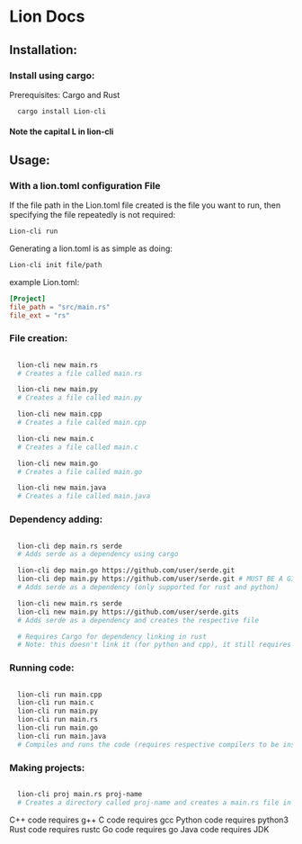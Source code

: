 # Lion Docs

## Installation:
### Install using cargo:
Prerequisites: Cargo and Rust

```bash
  cargo install Lion-cli
```
#### Note the capital L in lion-cli

## Usage:

### With a lion.toml configuration File

If the file path in the Lion.toml file created is the file you want to run, then specifying the file repeatedly is not required:

```bash
Lion-cli run
```

Generating a lion.toml is as simple as doing:
```bash
Lion-cli init file/path
```


example Lion.toml:
```toml
[Project]
file_path = "src/main.rs"
file_ext = "rs"
```



### File creation:
```bash

  lion-cli new main.rs
  # Creates a file called main.rs

  lion-cli new main.py
  # Creates a file called main.py

  lion-cli new main.cpp
  # Creates a file called main.cpp

  lion-cli new main.c
  # Creates a file called main.c

  lion-cli new main.go
  # Creates a file called main.go

  lion-cli new main.java
  # Creates a file called main.java

```


### Dependency adding:

```bash

  lion-cli dep main.rs serde
  # Adds serde as a dependency using cargo

  lion-cli dep main.go https://github.com/user/serde.git
  lion-cli dep main.py https://github.com/user/serde.git # MUST BE A GIT URL
  # Adds serde as a dependency (only supported for rust and python)

  lion-cli new main.rs serde
  lion-cli new main.py https://github.com/user/serde.gits
  # Adds serde as a dependency and creates the respective file

  # Requires Cargo for dependency linking in rust
  # Note: this doesn't link it (for python and cpp), it still requires you to create the CMake file

```

### Running code:

```bash

  lion-cli run main.cpp
  lion-cli run main.c
  lion-cli run main.py
  lion-cli run main.rs
  lion-cli run main.go
  lion-cli run main.java
  # Compiles and runs the code (requires respective compilers to be installed and setup)

```

### Making projects:
```bash

  lion-cli proj main.rs proj-name
  # Creates a directory called proj-name and creates a main.rs file in an src folder in proj-name
```

  C++ code requires g++
  C code requires gcc
  Python code requires python3
  Rust code requires rustc
  Go code requires go
  Java code requires JDK
